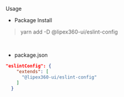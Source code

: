 Usage

* Package Install
> yarn add -D @lipex360-ui/eslint-config

<br />

* package.json

```json
"eslintConfig": {
    "extends": [
      "@lipex360-ui/eslint-config"
    ]
  }
```
